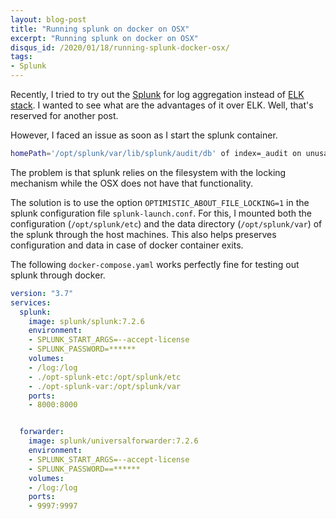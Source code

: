 ```yaml
---
layout: blog-post
title: "Running splunk on docker on OSX"
excerpt: "Running splunk on docker on OSX"
disqus_id: /2020/01/18/running-splunk-docker-osx/
tags:
- Splunk
---
```


Recently, I tried to try out the [Splunk](https://www.splunk.com/) for log aggregation instead of [ELK stack](https://www.elastic.co/what-is/elk-stack). I wanted to see what are the advantages of it over ELK. Well, that's reserved for another post.

However, I faced an issue as soon as I start the splunk container.

```bash
homePath='/opt/splunk/var/lib/splunk/audit/db' of index=_audit on unusable filesystem. Validating databases (splunkd validatedb) failed with code '1'
```

The problem is that splunk relies on the filesystem with the locking mechanism while the OSX does not have that functionality.

The solution is to use the option `OPTIMISTIC_ABOUT_FILE_LOCKING=1` in the splunk configuration file `splunk-launch.conf`. For this, I mounted both the configuration (`/opt/splunk/etc`) and the data directory (`/opt/splunk/var`) of the splunk through the host machines. This also helps preserves configuration and data in case of docker container exits.

The following `docker-compose.yaml` works perfectly fine for testing out splunk through docker.

```yaml
version: "3.7"
services:
  splunk:
    image: splunk/splunk:7.2.6
    environment:
    - SPLUNK_START_ARGS=--accept-license
    - SPLUNK_PASSWORD=******
    volumes:
    - /log:/log    
    - ./opt-splunk-etc:/opt/splunk/etc
    - ./opt-splunk-var:/opt/splunk/var
    ports:
    - 8000:8000


  forwarder:
    image: splunk/universalforwarder:7.2.6
    environment:
    - SPLUNK_START_ARGS=--accept-license
    - SPLUNK_PASSWORD==******
    volumes:
    - /log:/log    
    ports:
    - 9997:9997
```